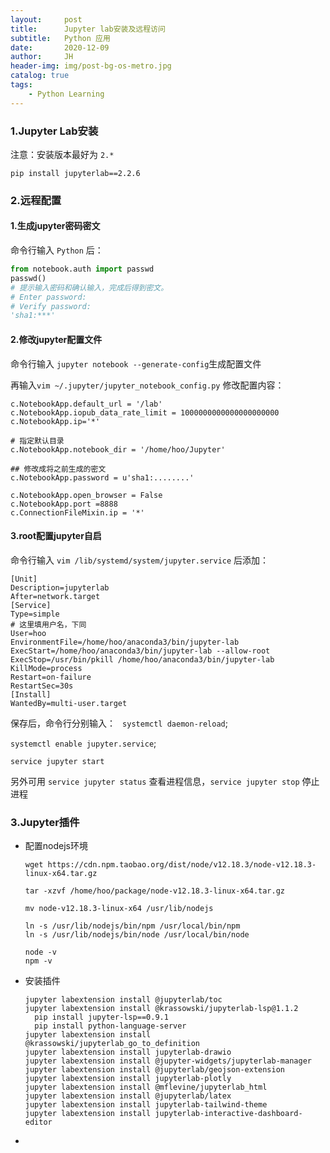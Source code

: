 ```yaml
---
layout:     post
title:      Jupyter lab安装及远程访问
subtitle:   Python 应用
date:       2020-12-09
author:     JH
header-img: img/post-bg-os-metro.jpg
catalog: true
tags:
    - Python Learning    
---
```


### 1.Jupyter Lab安装
注意：安装版本最好为 `2.*`
```
pip install jupyterlab==2.2.6
```

### 2.远程配置

#### 1.生成jupyter密码密文
命令行输入 `Python` 后：

```python
from notebook.auth import passwd
passwd()
# 提示输入密码和确认输入，完成后得到密文。
# Enter password: 
# Verify password: 
'sha1:***'
```

#### 2.修改jupyter配置文件
命令行输入 `jupyter notebook --generate-config`生成配置文件

再输入`vim ~/.jupyter/jupyter_notebook_config.py` 修改配置内容：

```shell script
c.NotebookApp.default_url = '/lab'
c.NotebookApp.iopub_data_rate_limit = 1000000000000000000000
c.NotebookApp.ip='*'

# 指定默认目录
c.NotebookApp.notebook_dir = '/home/hoo/Jupyter'

## 修改成将之前生成的密文
c.NotebookApp.password = u'sha1:........'

c.NotebookApp.open_browser = False
c.NotebookApp.port =8888
c.ConnectionFileMixin.ip = '*'
```

#### 3.root配置jupyter自启
命令行输入  `vim /lib/systemd/system/jupyter.service` 后添加：


```shell script
[Unit]
Description=jupyterlab
After=network.target
[Service]
Type=simple
# 这里填用户名，下同
User=hoo
EnvironmentFile=/home/hoo/anaconda3/bin/jupyter-lab
ExecStart=/home/hoo/anaconda3/bin/jupyter-lab --allow-root
ExecStop=/usr/bin/pkill /home/hoo/anaconda3/bin/jupyter-lab
KillMode=process
Restart=on-failure
RestartSec=30s
[Install]
WantedBy=multi-user.target
```

保存后，命令行分别输入：
` systemctl daemon-reload`;

`systemctl enable jupyter.service`;

`service jupyter start`

另外可用 `service jupyter status` 查看进程信息，`service jupyter stop` 停止进程

### 3.Jupyter插件

- 配置nodejs环境

  ```shell
  wget https://cdn.npm.taobao.org/dist/node/v12.18.3/node-v12.18.3-linux-x64.tar.gz
  
  tar -xzvf /home/hoo/package/node-v12.18.3-linux-x64.tar.gz 
  
  mv node-v12.18.3-linux-x64 /usr/lib/nodejs
  
  ln -s /usr/lib/nodejs/bin/npm /usr/local/bin/npm
  ln -s /usr/lib/nodejs/bin/node /usr/local/bin/node
  
  node -v
  npm -v
  ```

- 安装插件

  ```shell
  jupyter labextension install @jupyterlab/toc
  jupyter labextension install @krassowski/jupyterlab-lsp@1.1.2
  	pip install jupyter-lsp==0.9.1
  	pip install python-language-server
  jupyter labextension install @krassowski/jupyterlab_go_to_definition
  jupyter labextension install jupyterlab-drawio
  jupyter labextension install @jupyter-widgets/jupyterlab-manager
  jupyter labextension install @jupyterlab/geojson-extension
  jupyter labextension install jupyterlab-plotly
  jupyter labextension install @mflevine/jupyterlab_html
  jupyter labextension install @jupyterlab/latex
  jupyter labextension install jupyterlab-tailwind-theme
  jupyter labextension install jupyterlab-interactive-dashboard-editor
  ```

- 
